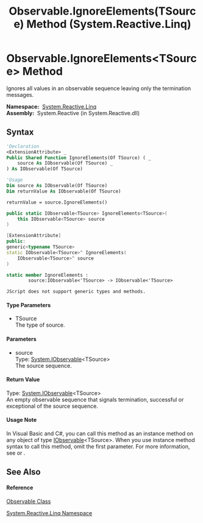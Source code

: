﻿---
title: Observable.IgnoreElements(TSource) Method  (System.Reactive.Linq)
TOCTitle: IgnoreElements(TSource) Method
ms:assetid: M:System.Reactive.Linq.Observable.IgnoreElements``1(System.IObservable{``0})
ms:mtpsurl: https://msdn.microsoft.com/en-us/library/Hh229242(v=VS.103)
ms:contentKeyID: 36068657
ms.date: 06/28/2011
mtps_version: v=VS.103
f1_keywords:
- System.Reactive.Linq.Observable.IgnoreElements``1
dev_langs:
- CSharp
- JScript
- VB
- FSharp
- c++
---

# Observable.IgnoreElements\<TSource\> Method

Ignores all values in an observable sequence leaving only the termination messages.

**Namespace:**  [System.Reactive.Linq](hh211929\(v=vs.103\).md)  
**Assembly:**  System.Reactive (in System.Reactive.dll)

## Syntax

``` vb
'Declaration
<ExtensionAttribute> _
Public Shared Function IgnoreElements(Of TSource) ( _
    source As IObservable(Of TSource) _
) As IObservable(Of TSource)
```

``` vb
'Usage
Dim source As IObservable(Of TSource)
Dim returnValue As IObservable(Of TSource)

returnValue = source.IgnoreElements()
```

``` csharp
public static IObservable<TSource> IgnoreElements<TSource>(
    this IObservable<TSource> source
)
```

``` c++
[ExtensionAttribute]
public:
generic<typename TSource>
static IObservable<TSource>^ IgnoreElements(
    IObservable<TSource>^ source
)
```

``` fsharp
static member IgnoreElements : 
        source:IObservable<'TSource> -> IObservable<'TSource> 
```

``` jscript
JScript does not support generic types and methods.
```

#### Type Parameters

  - TSource  
    The type of source.

#### Parameters

  - source  
    Type: [System.IObservable](https://msdn.microsoft.com/en-us/library/Dd990377)\<TSource\>  
    The source sequence.  

#### Return Value

Type: [System.IObservable](https://msdn.microsoft.com/en-us/library/Dd990377)\<TSource\>  
An empty observable sequence that signals termination, successful or exceptional of the source sequence.  

#### Usage Note

In Visual Basic and C\#, you can call this method as an instance method on any object of type [IObservable](https://msdn.microsoft.com/en-us/library/Dd990377)\<TSource\>. When you use instance method syntax to call this method, omit the first parameter. For more information, see [](https://msdn.microsoft.com/en-us/library/Bb384936) or [](https://msdn.microsoft.com/en-us/library/Bb383977).

## See Also

#### Reference

[Observable Class](hh244252\(v=vs.103\).md)

[System.Reactive.Linq Namespace](hh211929\(v=vs.103\).md)

